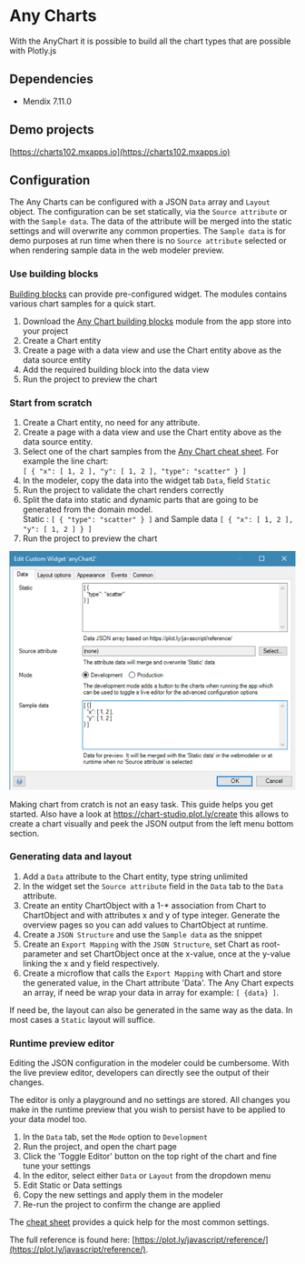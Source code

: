 # Any Charts
With the AnyChart it is possible to build all the chart types that are possible with Plotly.js

## Dependencies
* Mendix 7.11.0

## Demo projects
[https://charts102.mxapps.io](https://charts102.mxapps.io)

## Configuration
The Any Charts can be configured with a JSON `Data` array and `Layout` object. The configuration can be set statically, via the `Source attribute` or with the `Sample data`. The data of the attribute will be merged into the static settings and will overwrite any common properties. The `Sample data` is for demo purposes at run time when there is no `Source attribute` selected or when rendering sample data in the web modeler preview.

### Use building blocks
[Building blocks](https://docs.mendix.com/refguide/building-block) can provide pre-configured widget. The modules contains various chart samples for a quick start.

1. Download the [Any Chart building blocks](https://appstore.home.mendix.com/link/app/106517/) module from the app store into your project
1. Create a Chart entity
1. Create a page with a data view and use the Chart entity above as the data source entity
1. Add the required building block into the data view
1. Run the project to preview the chart

### Start from scratch
1. Create a Chart entity, no need for any attribute.
1. Create a page with a data view and use the Chart entity above as the data source entity.
1. Select one of the chart samples from the [Any Chart cheat sheet](/AnyChartCheatSheet.md). For example the line chart:  
`[ { "x": [ 1, 2 ], "y": [ 1, 2 ], "type": "scatter" } ]`
1. In the modeler, copy the data into the widget tab `Data`, field `Static`
1. Run the project to validate the chart renders correctly
1. Split the data into static and dynamic parts that are going to be generated from the domain model.  
Static : `[ { "type": "scatter" } ]` and Sample data `[ { "x": [ 1, 2 ], "y": [ 1, 2 ] } ]`
1. Run the project to preview the chart

![Any Chart Configuration](/assets/cheatsheet/AnyChartConfiguration.png)

Making chart from cratch is not an easy task. This guide helps you get started. Also have a look at https://chart-studio.plot.ly/create this allows to create a chart visually and peek the JSON output from the left menu bottom section.

### Generating data and layout
1. Add a `Data` attribute to the Chart entity, type string unlimited
1. In the widget set the `Source attribute` field in the `Data` tab to the `Data` attribute.
1. Create an entity ChartObject with a 1-* association from Chart to ChartObject and with attributes x and y of type integer. Generate the overview pages so you can add values to ChartObject at runtime.
1. Create a `JSON Structure` and use the `Sample data` as the snippet
1. Create an `Export Mapping` with the `JSON Structure`, set Chart as root-parameter and set ChartObject once at the x-value, once at the y-value linking the x and y field respectively.
1. Create a microflow that calls the `Export Mapping` with Chart and store the generated value, in the Chart attribute 'Data'. The Any Chart expects an array, if need be wrap your data in array for example: `[ {data} ]`.

If need be, the layout can also be generated in the same way as the data. In most cases a `Static` layout will suffice.

### Runtime preview editor
Editing the JSON configuration in the modeler could be cumbersome. With the live preview editor, developers can directly see the output of their changes. 

The editor is only a playground and no settings are stored. All changes you make in the runtime preview that you wish to persist have to be applied to your data model too.

1. In the `Data` tab, set the `Mode` option to `Development`
1. Run the project, and open the chart page
1. Click the 'Toggle Editor' button on the top right of the chart and fine tune your settings
1. In the editor, select either `Data` or `Layout` from the dropdown menu
1. Edit Static or Data settings
1. Copy the new settings and apply them in the modeler
1. Re-run the project to confirm the change are applied

The [cheat sheet](/AdvancedCheatSheet.md) provides a quick help for the most common settings.

The full reference is found here: [https://plot.ly/javascript/reference/](https://plot.ly/javascript/reference/).
